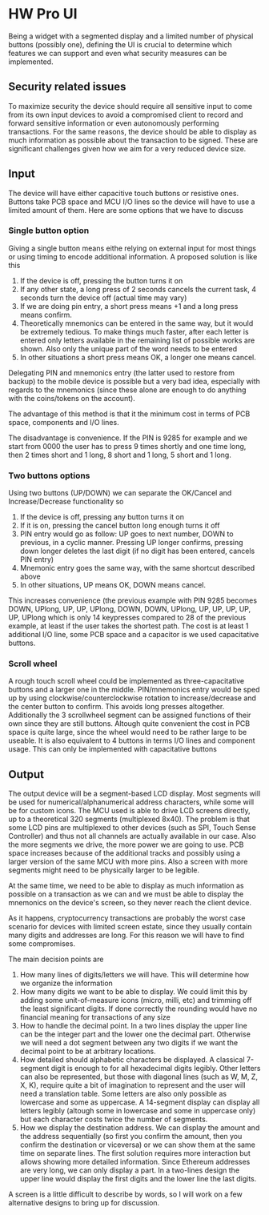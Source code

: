 # HW Pro UI

Being a widget with a segmented display and a limited number of physical buttons (possibly one), defining the UI is crucial to determine which features we can support and even what security measures can be implemented.

## Security related issues

To maximize security the device should require all sensitive input to come from its own input devices to avoid a compromised client to record and forward sensitive information or even autonomously performing transactions. For the same reasons, the device should be able to display as much information as possible about the transaction to be signed. These are significant challenges given how we aim for a very reduced device size.

## Input

The device will have either capacitive touch buttons or resistive ones. Buttons take PCB space and MCU I/O lines so the device will have to use a limited amount of them. Here are some options that we have to discuss

### Single button option

Giving a single button means eithe relying on external input for most things or using timing to encode additional information. A proposed solution is like this

1. If the device is off, pressing the button turns it on
2. If any other state, a long press of 2 seconds cancels the current task, 4 seconds turn the device off (actual time may vary)
3. If we are doing pin entry, a short press means +1 and a long press means confirm.
4. Theoretically mnemonics can be entered in the same way, but it would be extremely tedious. To make things much faster, after each letter is entered only letters available in the remaining list of possible works are shown. Also only the unique part of the word needs to be entered
5. In other situations a short press means OK, a longer one means cancel.

Delegating PIN and mnemonics entry (the latter used to restore from backup) to the mobile device is possible but a very bad idea, especially with regards to the mnemonics (since these alone are enough to do anything with the coins/tokens on the account).

The advantage of this method is that it the minimum cost in terms of PCB space, components and I/O lines.

The disadvantage is convenience. If the PIN is 9285 for example and we start from 0000 the user has to press 9 times shortly and one time long, then 2 times short and 1 long, 8 short and 1 long, 5 short and 1 long.

### Two buttons options

Using two buttons (UP/DOWN) we can separate the OK/Cancel and Increase/Decrease functionality so

1. If the device is off, pressing any button turns it on
2. If it is on, pressing the cancel button long enough turns it off
3. PIN entry would go as follow: UP goes to next number, DOWN to previous, in a cyclic manner. Pressing UP longer confirms, pressing down longer deletes the last digit (if no digit has been entered, cancels PIN entry)
4. Mnemonic entry goes the same way, with the same shortcut described above
5. In other situations, UP means OK, DOWN means cancel.

This increases convenience (the previous example with PIN 9285 becomes DOWN, UPlong, UP, UP, UPlong, DOWN, DOWN, UPlong, UP, UP, UP, UP, UP, UPlong which is only 14 keypresses compared to 28 of the previous example, at least if the user takes the shortest path. The cost is at least 1 additional I/O line, some PCB space and a capacitor is we used capacitative buttons.

### Scroll wheel 

A rough touch scroll wheel could be implemented as three-capacitative buttons and a larger one in the middle. PIN/mnemonics entry would be sped up by using clockwise/counterclockwise rotation to increase/decrease and the center button to confirm. This avoids long presses altogether. Additionally the 3 scrollwheel segment can be assigned functions of their own since they are still buttons. Altough quite convenient the cost in PCB space is quite large, since the wheel would need to be rather large to be useable. It is also equivalent to 4 buttons in terms I/O lines and component usage. This can only be implemented with capacitative buttons

## Output

The output device will be a segment-based LCD display. Most segments will be used for numerical/alphanumerical address characters, while some will be for custom icons. The MCU used is able to drive LCD screens directly, up to a theoretical 320 segments (multiplexed 8x40). The problem is that some LCD pins are multiplexed to other devices (such as SPI, Touch Sense Controller) and thus not all channels are actually available in our case. Also the more segments we drive, the more power we are going to use. PCB space increases because of the additional tracks and possibly using a larger version of the same MCU with more pins. Also a screen with more segments might need to be physically larger to be legible.

At the same time, we need to be able to display as much information as possible on a transaction as we can and we must be able to display the mnemonics on the device's screen, so they never reach the client device.

As it happens, cryptocurrency transactions are probably the worst case scenario for devices with limited screen estate, since they usually contain many digits and addresses are long. For this reason we will have to find some compromises.

The main decision points are

1. How many lines of digits/letters we will have. This will determine how we organize the information
2. How many digits we want to be able to display. We could limit this by adding some unit-of-measure icons (micro, milli, etc) and trimming off the least significant digits. If done correctly the rounding would have no financial meaning for transactions of any size
3. How to handle the decimal point. In a two lines display the upper line can be the integer part and the lower one the decimal part. Otherwise we will need a dot segment between any two digits if we want the decimal point to be at arbitrary locations.
4. How detailed should alphabetic characters be displayed. A classical 7-segment digit is enough to for all hexadecimal digits legibly. Other letters can also be represented, but those with diagonal lines (such as W, M, Z, X, K), require quite a bit of imagination to represent and the user will need a translation table. Some letters are also only possible as lowercase and some as uppercase. A 14-segment display can display all letters legibly (altough some in lowercase and some in uppercase only) but each character costs twice the number of segments.
5. How we display the destination address. We can display the amount and the address sequentially (so first you confirm the amount, then you confirm the destination or viceversa) or we can show them at the same time on separate lines. The first solution requires more interaction but allows showing more detailed information. Since Ethereum addresses are very long, we can only display a part. In a two-lines design the upper line would display the first digits and the lower line the last digits.

A screen is a little difficult to describe by words, so I will work on a few alternative designs to bring up for discussion.



